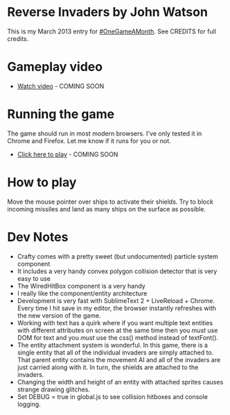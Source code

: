 # Reverse Invaders by John Watson

This is my March 2013 entry for [#OneGameAMonth](http://onegameamonth.com).
See CREDITS for full credits.

# Gameplay video

- [Watch video]() - COMING SOON

# Running the game

The game should run in most modern browsers. I've only tested it in Chrome and Firefox. Let me know if it runs for you or not.

- [Click here to play](http://flagrantdisregard.com/invaders/) - COMING SOON

# How to play

Move the mouse pointer over ships to activate their shields. Try to block incoming missiles and land as many ships on the surface as possible.

# Dev Notes

- Crafty comes with a pretty sweet (but undocumented) particle system component
- It includes a very handy convex polygon collision detector that is very easy to use
- The WiredHitBox component is a very handy 
- I really like the component/entity architecture
- Development is very fast with SublimeText 2 + LiveReload + Chrome. Every time I hit save in my editor, the browser instantly refreshes with the new version of the game.
- Working with text has a quirk where if you want multiple text entities with different attributes on screen at the same time then you *must* use DOM for text and you *must* use the css() method instead of textFont().
- The entity attachment system is wonderful. In this game, there is a single entity that all of the individual invaders are simply attached to. That parent entity contains the movement AI and all of the invaders are just carried along with it. In turn, the shields are attached to the invaders.
- Changing the width and height of an entity with attached sprites causes strange drawing glitches.
- Set DEBUG = true in global.js to see collision hitboxes and console logging.
